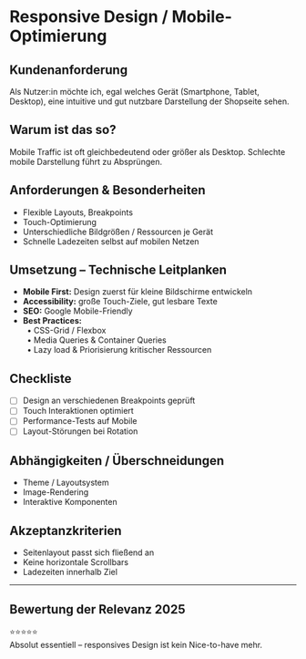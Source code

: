 # Responsive Design / Mobile-Optimierung

## Kundenanforderung  
Als Nutzer:in möchte ich, egal welches Gerät (Smartphone, Tablet, Desktop), eine intuitive und gut nutzbare Darstellung der Shopseite sehen.

## Warum ist das so?  
Mobile Traffic ist oft gleichbedeutend oder größer als Desktop. Schlechte mobile Darstellung führt zu Absprüngen.

## Anforderungen & Besonderheiten  
- Flexible Layouts, Breakpoints  
- Touch-Optimierung  
- Unterschiedliche Bildgrößen / Ressourcen je Gerät  
- Schnelle Ladezeiten selbst auf mobilen Netzen  

## Umsetzung – Technische Leitplanken  
- **Mobile First:** Design zuerst für kleine Bildschirme entwickeln  
- **Accessibility:** große Touch-Ziele, gut lesbare Texte  
- **SEO:** Google Mobile-Friendly  
- **Best Practices:**  
 • CSS-Grid / Flexbox  
 • Media Queries & Container Queries  
 • Lazy load & Priorisierung kritischer Ressourcen  

## Checkliste  
- [ ] Design an verschiedenen Breakpoints geprüft  
- [ ] Touch Interaktionen optimiert  
- [ ] Performance-Tests auf Mobile  
- [ ] Layout-Störungen bei Rotation  

## Abhängigkeiten / Überschneidungen  
- Theme / Layoutsystem  
- Image-Rendering  
- Interaktive Komponenten  

## Akzeptanzkriterien  
- Seitenlayout passt sich fließend an  
- Keine horizontale Scrollbars  
- Ladezeiten innerhalb Ziel  

---

## Bewertung der Relevanz 2025  
⭐⭐⭐⭐⭐  
Absolut essentiell – responsives Design ist kein Nice-to-have mehr.  

